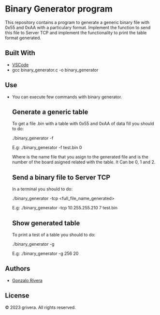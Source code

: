 # Binary Generator program

This repository contains a program to generate a generic binary file with 0x55 and 0xAA with a particulary format. Implement the function to send this file to Server TCP and implement the functionality to print the table format generated.

## Built With

  - [VSCode](https://code.visualstudio.com/download)
  - gcc binary_generator.c -o binary_generator

## Use
  - You can execute few commands with binary generator.
    ## Generate a generic table
    
    To get a file .bin with a table with 0x55 and 0xAA of data fill you should to do:
    
    ./binary_generator -f <file> <index>

    E.g: ./binary_generator -f test.bin 0
    
    Where <file> is the name file that you asign to the generated file and <index> is the number of the board asigned related with the table. It Can be 0, 1 and 2.
    
    ## Send a binary file to Server TCP

   	In a terminal you should to do: 

	./binary_generator -tcp <IP> <PORT> <full_file_name_generated>

    E.g: ./binary_generator -tcp 10.255.255.210 7 test.bin

    ## Show generated table
    
    To print a test of a table you should to do: 

    ./binary_generator -g <rows> <columns>

    E.g: ./binary_generator -g 256 20

## Authors

  - [Gonzalo Rivera](gonzaloriveras90@gmail.com)

## License

© 2023 grivera. All rights reserved.